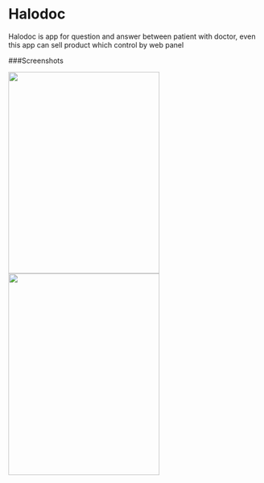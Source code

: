 # Halodoc
Halodoc is app for question and answer between patient with doctor, even this app can sell product which control by web panel

###Screenshots

<img src="https://user-images.githubusercontent.com/33416633/85228020-1947d780-b40b-11ea-992e-bf22389529be.jpg" width="300" height="400">
<img src="https://user-images.githubusercontent.com/33416633/85228032-25339980-b40b-11ea-879a-3d0cb84be45e.jpg" width="300" height="400">


